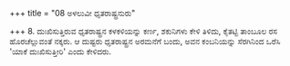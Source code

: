 +++
title = "08 ಅಳಲುವೀ ಧೃತರಾಷ್ಟ್ರನುರು"

+++
8. ದುಃಖಿಸುತ್ತಿರುವ ಧೃತರಾಷ್ಟ್ರನ ಕಳಕಳಿಯನ್ನು ಕರ್ಣ, ಶಕುನಿಗಳು ಕೇಳಿ ತಿಳಿದು, ಕೈತಟ್ಟಿ ತಾಂಬೂಲ ರಸ ಹೊರಚೆಲ್ಲುವಂತೆ ನಕ್ಕರು.  ಆ ದುಷ್ಟರು ಧೃತರಾಷ್ಟ್ರನ ಅರಮನೆಗೆ ಬಂದು, ಅವನ ಕಂಬನಿಯನ್ನು ಸೆರಗಿನಿಂದ ಒರೆಸಿ 'ಯಾಕೆ ದುಃಖಿಸುತ್ತೀರಿ' ಎಂದು ಕೇಳಿದರು.